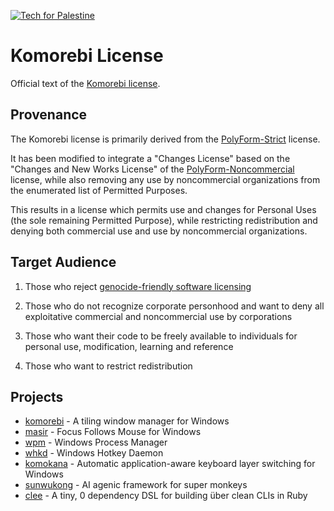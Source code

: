 <p>
  <a href="https://techforpalestine.org/learn-more">
    <img alt="Tech for Palestine" src="https://badge.techforpalestine.org/default">
  </a>
</p>

# Komorebi License

Official text of the [Komorebi license](./LICENSE.md).

## Provenance

The Komorebi license is primarily derived from the
[PolyForm-Strict](https://github.com/polyformproject/polyform-licenses/blob/1.0.0/PolyForm-Strict-1.0.0.md)
license.

It has been modified to integrate a "Changes License" based on the "Changes and
New Works License" of the
[PolyForm-Noncommercial](https://github.com/polyformproject/polyform-licenses/blob/1.0.0/PolyForm-Noncommercial-1.0.0.md)
license, while also removing any use by noncommercial organizations from the
enumerated list of Permitted Purposes.

This results in a license which permits use and changes for Personal Uses (the
sole remaining Permitted Purpose), while restricting redistribution and denying
both commercial use and use by noncommercial organizations.

## Target Audience

1) Those who reject [genocide-friendly software
licensing](https://opensource.org/faq#evil)

2) Those who do not recognize corporate personhood and want to deny all
exploitative commercial and noncommercial use by corporations

3) Those who want their code to be freely available to individuals for personal
use, modification, learning and reference

4) Those who want to restrict redistribution

## Projects

- [komorebi](https://github.com/LGUG2Z/komorebi) - A tiling window manager for
  Windows
- [masir](https://github.com/LGUG2Z/masir) - Focus Follows Mouse for
  Windows
- [wpm](https://github.com/LGUG2Z/wpm) - Windows Process Manager
- [whkd](https://github.com/LGUG2Z/whkd) - Windows Hotkey Daemon
- [komokana](https://github.com/LGUG2Z/komokana) -  Automatic application-aware keyboard layer switching for Windows
- [sunwukong](https://github.com/ahoward/sunwukong) - AI agenic framework for super monkeys
- [clee](https://github.com/ahoward/clee/tree/main) - A tiny, 0 dependency DSL for building über clean CLIs in Ruby
